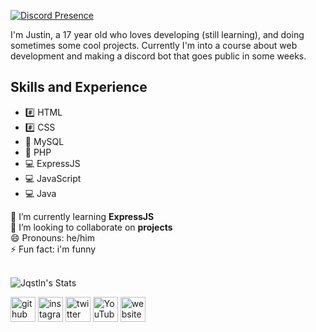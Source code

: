 [![Discord Presence](https://lanyard.cnrad.dev/api/570708109413187621)](https://discord.com/users/570708109413187621)

I'm Justin, a 17 year old who loves developing (still learning), and doing sometimes
some cool projects. Currently I'm into a course about web development and making a discord
bot that goes public in some weeks.

## Skills and Experience
 * #️⃣ HTML
 * #️⃣ CSS
 * 📅 MySQL
 * 📅 PHP
 * 💻 ExpressJS
 * 💻 JavaScript
 * 💻 Java

🌱 I’m currently learning <b>ExpressJS</b><br>
👯 I’m looking to collaborate on <b>projects</b><br>
😄 Pronouns: he/him<br>
⚡ Fun fact: i'm funny<br><br>

![Jqstln's Stats](https://github-readme-stats.vercel.app/api?username=Jqstln&show_icons=true&theme=gruvbox)

[<img src='https://cdn.jsdelivr.net/npm/simple-icons@v5/icons/github.svg' alt='github' height='40'>](https://github.com/Jqstln)  [<img src='https://cdn.jsdelivr.net/npm/simple-icons@v5/icons/instagram.svg' alt='instagram' height='40'>](https://www.instagram.com/Jqstln/)  [<img src='https://cdn.jsdelivr.net/npm/simple-icons@v5/icons/twitter.svg' alt='twitter' height='40'>](https://twitter.com/Jqstln)  [<img src='https://cdn.jsdelivr.net/npm/simple-icons@v5/icons/youtube.svg' alt='YouTube' height='40'>](https://www.youtube.com/channel/UCpPz4HF7Z3Ma8VA1TG1oJIw)  [<img src='https://cdn.jsdelivr.net/npm/simple-icons@v5/icons/icloud.svg' alt='website' height='40'>](https://jqstln.xyz/)
